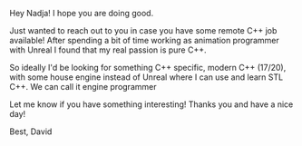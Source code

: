 Hey Nadja! I hope you are doing good. 

Just wanted to reach out to you in case you have some remote C++ job available! After spending a bit of time working as animation programmer with Unreal I found that my real passion is pure C++.

So ideally I'd be looking for something C++ specific, modern C++ (17/20), with some house engine instead of Unreal where I can use and learn STL C++. We can call it engine programmer

Let me know if you have something interesting! Thanks you and have a nice day!

Best,
David 
